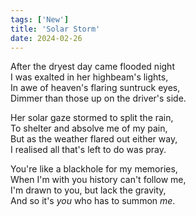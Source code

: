 ```yaml
---
tags: ['New']
title: 'Solar Storm'
date: 2024-02-26
---
```


After the dryest day came flooded night  
I was exalted in her highbeam's lights,  
In awe of heaven's flaring suntruck eyes,  
Dimmer than those up on the driver's side.

Her solar gaze stormed to split the rain,  
To shelter and absolve me of my pain,  
But as the weather flared out either way,  
I realised all that's left to do was pray.

You're like a blackhole for my memories,  
When I'm with you history can't follow me,  
I'm drawn to you, but lack the gravity,  
And so it's *you* who has to summon *me*.  
